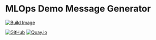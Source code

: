 # MLOps Demo Message Generator

[![Build Image](https://github.com/rh-intelligent-application-practice/mlops-demo-message-generator-python/actions/workflows/build-image.yml/badge.svg)](https://github.com/rh-intelligent-application-practice/mlops-demo-message-generator-python/actions/workflows/build-image.yaml)

[![GitHub](https://img.shields.io/badge/GitHub-repo-blue.svg)](https://github.com/rh-intelligent-application-practice/mlops-demo-message-generator-python) [![Quay.io](https://img.shields.io/badge/Quay.io-image-blue.svg)](https://quay.io/repository/rhiap/mlops-demo-message-generator)
